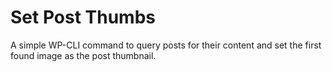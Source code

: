 # Set Post Thumbs
A simple WP-CLI command to query posts for their content and set the first
found image as the post thumbnail.
